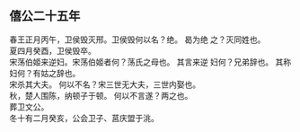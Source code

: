 ## 僖公二十五年
春王正月丙午，卫侯毁灭邢。卫侯毁何以名？绝。 曷为绝
之？灭同姓也。  
夏四月癸酉，卫侯毁卒。  
宋荡伯姬来逆妇。宋荡伯姬者何？荡氏之母也。 其言来逆
妇何？兄弟辞也。 其称妇何？有姑之辞也。  
宋杀其大夫。 何以不名？宋三世无大夫，三世内娶也。  
秋，楚人围陈，纳顿子于顿。 何以不言遂？两之也。  
葬卫文公。  
冬十有二月癸亥，公会卫子、莒庆盟于洮。  

